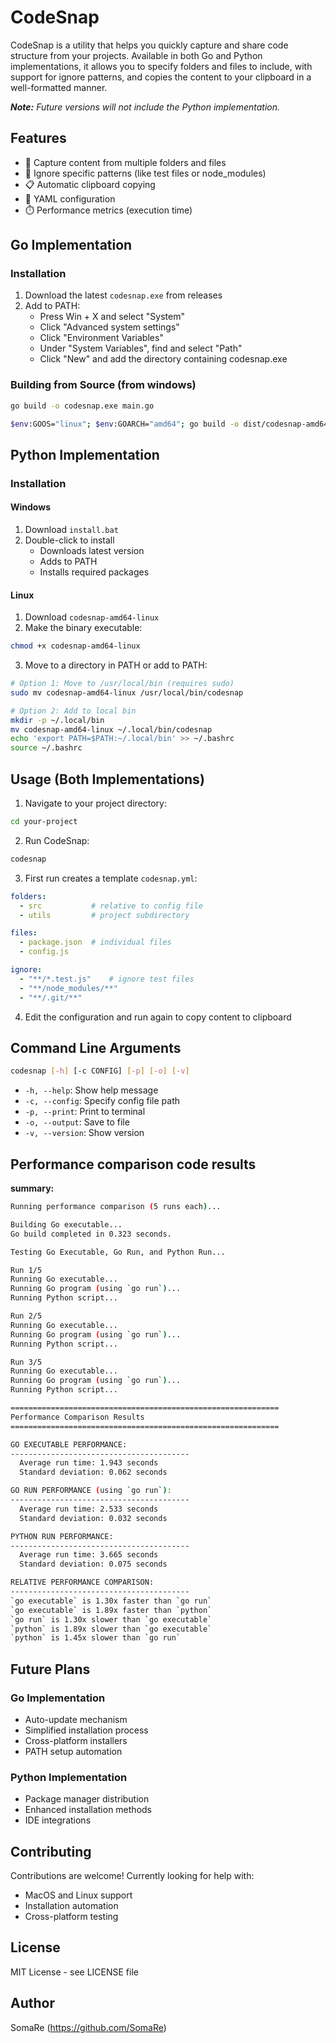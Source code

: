 CodeSnap
========

CodeSnap is a utility that helps you quickly capture and share code structure from your projects. Available in both Go and Python implementations, it allows you to specify folders and files to include, with support for ignore patterns, and copies the content to your clipboard in a well-formatted manner.

***Note:** Future versions will not include the Python implementation.*

Features
--------

-   📁 Capture content from multiple folders and files
-   🚫 Ignore specific patterns (like test files or node_modules)
-   📋 Automatic clipboard copying
-   🔧 YAML configuration
-   ⏱️ Performance metrics (execution time)

Go Implementation
-----------------

### Installation

1.  Download the latest `codesnap.exe` from releases
2.  Add to PATH:
    -   Press Win + X and select "System"
    -   Click "Advanced system settings"
    -   Click "Environment Variables"
    -   Under "System Variables", find and select "Path"
    -   Click "New" and add the directory containing codesnap.exe

### Building from Source (from windows)

```bash
go build -o codesnap.exe main.go
```

```bash
$env:GOOS="linux"; $env:GOARCH="amd64"; go build -o dist/codesnap-amd64-linux main.go
```

Python Implementation
---------------------

### Installation

#### Windows

1.  Download `install.bat`
2.  Double-click to install
    -   Downloads latest version
    -   Adds to PATH
    -   Installs required packages

#### Linux

1. Download `codesnap-amd64-linux`
2. Make the binary executable:
```bash
chmod +x codesnap-amd64-linux
```
3. Move to a directory in PATH or add to PATH:
```bash
# Option 1: Move to /usr/local/bin (requires sudo)
sudo mv codesnap-amd64-linux /usr/local/bin/codesnap

# Option 2: Add to local bin
mkdir -p ~/.local/bin
mv codesnap-amd64-linux ~/.local/bin/codesnap
echo 'export PATH=$PATH:~/.local/bin' >> ~/.bashrc
source ~/.bashrc
```

Usage (Both Implementations)
----------------------------

1.  Navigate to your project directory:

```bash
cd your-project
```

2.  Run CodeSnap:

```bash
codesnap
```

3.  First run creates a template `codesnap.yml`:

```yaml
folders:
  - src           # relative to config file
  - utils         # project subdirectory

files:
  - package.json  # individual files
  - config.js

ignore:
  - "**/*.test.js"    # ignore test files
  - "**/node_modules/**"
  - "**/.git/**"
```

4.  Edit the configuration and run again to copy content to clipboard

Command Line Arguments
----------------------

```bash
codesnap [-h] [-c CONFIG] [-p] [-o] [-v]
```

-   `-h, --help`: Show help message
-   `-c, --config`: Specify config file path
-   `-p, --print`: Print to terminal
-   `-o, --output`: Save to file
-   `-v, --version`: Show version

Performance comparison code results
----------------------------------

**summary:** 

```bash
Running performance comparison (5 runs each)...

Building Go executable...
Go build completed in 0.323 seconds.

Testing Go Executable, Go Run, and Python Run...

Run 1/5
Running Go executable...
Running Go program (using `go run`)...
Running Python script...

Run 2/5
Running Go executable...
Running Go program (using `go run`)...
Running Python script...

Run 3/5
Running Go executable...
Running Go program (using `go run`)...
Running Python script...

============================================================
Performance Comparison Results
============================================================

GO EXECUTABLE PERFORMANCE:
----------------------------------------
  Average run time: 1.943 seconds
  Standard deviation: 0.062 seconds

GO RUN PERFORMANCE (using `go run`):
----------------------------------------
  Average run time: 2.533 seconds
  Standard deviation: 0.032 seconds

PYTHON RUN PERFORMANCE:
----------------------------------------
  Average run time: 3.665 seconds
  Standard deviation: 0.075 seconds

RELATIVE PERFORMANCE COMPARISON:
----------------------------------------
`go executable` is 1.30x faster than `go run`
`go executable` is 1.89x faster than `python`
`go run` is 1.30x slower than `go executable`
`python` is 1.89x slower than `go executable`
`python` is 1.45x slower than `go run`
```

Future Plans
------------

### Go Implementation

-   Auto-update mechanism
-   Simplified installation process
-   Cross-platform installers
-   PATH setup automation

### Python Implementation

-   Package manager distribution
-   Enhanced installation methods
-   IDE integrations

Contributing
------------

Contributions are welcome! Currently looking for help with:

-   MacOS and Linux support
-   Installation automation
-   Cross-platform testing

License
-------

MIT License - see LICENSE file

Author
------

SomaRe (<https://github.com/SomaRe>)